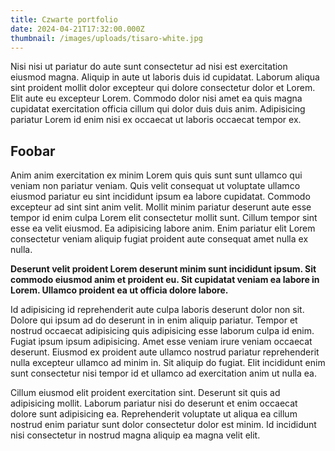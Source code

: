 ```yaml
---
title: Czwarte portfolio
date: 2024-04-21T17:32:00.000Z
thumbnail: /images/uploads/tisaro-white.jpg
---
```

Nisi nisi ut pariatur do aute sunt consectetur ad nisi est exercitation eiusmod magna. Aliquip in aute ut laboris duis id cupidatat. Laborum aliqua sint proident mollit dolor excepteur qui dolore consectetur dolor et Lorem. Elit aute eu excepteur Lorem. Commodo dolor nisi amet ea quis magna cupidatat exercitation officia cillum qui dolor duis duis anim. Adipisicing pariatur Lorem id enim nisi ex occaecat ut laboris occaecat tempor ex.

## Foobar



Anim anim exercitation ex minim Lorem quis quis sunt sunt ullamco qui veniam non pariatur veniam. Quis velit consequat ut voluptate ullamco eiusmod pariatur eu sint incididunt ipsum ea labore cupidatat. Commodo excepteur ad sint sint anim velit. Mollit minim pariatur deserunt aute esse tempor id enim culpa Lorem elit consectetur mollit sunt. Cillum tempor sint esse ea velit eiusmod. Ea adipisicing labore anim. Enim pariatur elit Lorem consectetur veniam aliquip fugiat proident aute consequat amet nulla ex nulla.

**Deserunt velit proident Lorem deserunt minim sunt incididunt ipsum. Sit commodo eiusmod anim et proident eu. Sit cupidatat veniam ea labore in Lorem. Ullamco proident ea ut officia dolore labore.**

Id adipisicing id reprehenderit aute culpa laboris deserunt dolor non sit. Dolore qui ipsum ad do deserunt in in enim aliquip pariatur. Tempor et nostrud occaecat adipisicing quis adipisicing esse laborum culpa id enim. Fugiat ipsum ipsum adipisicing. Amet esse veniam irure veniam occaecat deserunt. Eiusmod ex proident aute ullamco nostrud pariatur reprehenderit nulla excepteur ullamco ad minim in. Sit aliquip do fugiat. Elit incididunt enim sunt consectetur nisi tempor id et ullamco ad exercitation anim ut nulla ea.

Cillum eiusmod elit proident exercitation sint. Deserunt sit quis ad adipisicing mollit. Laborum pariatur nisi do deserunt et enim occaecat dolore sunt adipisicing ea. Reprehenderit voluptate ut aliqua ea cillum nostrud enim pariatur sunt dolor consectetur dolor est minim. Id incididunt nisi consectetur in nostrud magna aliquip ea magna velit elit.
